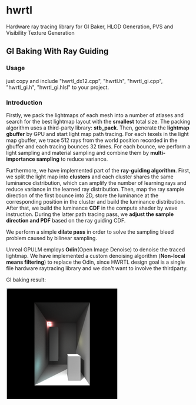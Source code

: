 # hwrtl
Hardware ray tracing library for GI Baker, HLOD Generation, PVS and Visibility Texture Generation


## GI Baking With Ray Guiding

### Usage

just copy and include "hwrtl_dx12.cpp", "hwrtl.h", "hwrtl_gi.cpp", "hwrtl_gi.h", "hwrtl_gi.hlsl" to your project.

### Introduction

Firstly, we pack the lightmaps of each mesh into a number of atlases and search for the best lightmap layout with the **smallest** total size. The packing algorithm uses a third-party library: **stb_pack**. Then, generate the **lightmap gbuffer** by GPU and start light map path tracing. For each texels in the light map gbuffer, we trace 512 rays from the world position recorded in the gbuffer and each tracing bounces 32 times. For each bounce, we perform a light sampling and material sampling and combine them by **multi-importance sampling** to reduce variance.

Furthermore, we have implemented part of the **ray-guiding algorithm**. First, we split the light map into **clusters** and each cluster shares the same luminance distribution, which can amplify the number of learning rays and reduce variance in the learned ray distribution. Then, map the ray sample direction of the first bounce into 2D, store the luminance at the corresponding position in the cluster and build the luminance distribution. After that, we build the luminance **CDF** in the compute shader by wave instruction. During the latter path tracing pass, we **adjust the sample direction and PDF** based on the ray guiding CDF.

We perform a simple **dilate pass** in order to solve the sampling bleed problem caused by bilinear sampling.

Unreal GPULM employs **Odin**(Open Image Denoise) to denoise the traced lightmap. We have implemented a custom denoising algorithm (**Non-local means filtering**)  to replace the Odin, since HWRTL design goal is a single file hardware raytracing library and we don't want to involve the thirdparty.

GI baking result:
<p align="left">
    <img src="/doc/result.png" width="60%" height="60%">
</p>

